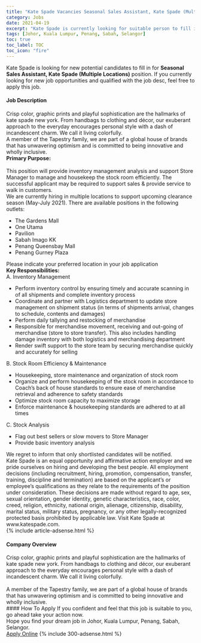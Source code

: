 ```yaml
---
title: "Kate Spade Vacancies Seasonal Sales Assistant, Kate Spade (Multiple Locations)" 
category: Jobs 
date: 2021-04-19 
excerpt: "Kate Spade is currently looking for suitable person to fill in the Seasonal Sales Assistant, Kate Spade (Multiple Locations) which based in Johor, Kuala Lumpur, Penang, Sabah, Selangor" 
tags: [Johor, Kuala Lumpur, Penang, Sabah, Selangor] 
toc: true 
toc_label: TOC 
toc_icon: "fire" 
--- 
```


<p>Kate Spade is looking for new potential candidates to fill in for <b>Seasonal Sales Assistant, Kate Spade (Multiple Locations)</b> position. If you currently looking for new job opportunities and qualified with the job desc, feel free to apply this job.
</p><div><div><h4>Job Description</h4></div><div><div><span><div><div><div>Crisp color, graphic prints and playful sophistication are the hallmarks of kate spade new york. From handbags to clothing and d&#233;cor, our exuberant approach to the everyday encourages personal style with a dash of incandescent charm. We call it living colorfully.&#160;</div><div>A member of the Tapestry family, we are part of a global house of brands that has unwavering optimism and is committed to being innovative and wholly inclusive.</div></div><div><strong>Primary Purpose:</strong></div><div><br>This position will provide inventory management analysis and support Store Manager to manage and housekeep the stock room efficiently. The successful applicant may be required to support sales &amp; provide service to walk in customers.</div><div>We are currently hiring in multiple locations to support upcoming clearance season (May-July 2021). There are available positions in the following outlets:</div><ul><li>The Gardens Mall</li><li>One Utama</li><li>Pavilion</li><li>Sabah Imago KK</li><li>Penang Queensbay Mall</li><li>Penang Gurney Plaza</li></ul><div>Please indicate your preferred location in your job application</div><div><strong>Key Responsibilities:</strong></div><div>A. Inventory Management</div><ul><li>Perform inventory control by ensuring timely and accurate scanning in of all shipments and complete inventory process</li><li>Coordinate and partner with Logistics department to update store management on shipment status (in terms of shipments arrival, changes to schedule, contents and damages)</li><li>Perform daily tallying and restocking of merchandise</li><li>Responsible for merchandise movement, receiving and out-going of merchandise (store to store transfer). This also includes handling damage inventory with both logistics and merchandising department</li><li>Render swift support to the store team by securing merchandise quickly and accurately for selling</li></ul><div>B. Stock Room Efficiency &amp; Maintenance</div><ul><li>Housekeeping, store maintenance and organization of stock room</li><li>Organize and perform housekeeping of the stock room in accordance to Coach&#8217;s back of house standards to ensure ease of merchandise retrieval and adherence to safety standards</li><li>Optimize stock room capacity to maximize storage</li><li>Enforce maintenance &amp; housekeeping standards are adhered to at all times</li></ul><div>C. Stock Analysis</div><ul><li>Flag out best sellers or slow movers to Store Manager</li><li>Provide basic inventory analysis</li></ul><div>We regret to inform that only shortlisted candidates will be notified.</div><div>Kate Spade is an equal opportunity and affirmative action employer and we pride ourselves on hiring and developing the best people. All employment decisions (including recruitment, hiring, promotion, compensation, transfer, training, discipline and termination) are based on the applicant&#8217;s or employee&#8217;s qualifications as they relate to the requirements of the position under consideration. These decisions are made without regard to age, sex, sexual orientation, gender identity, genetic characteristics, race, color, creed, religion, ethnicity, national origin, alienage, citizenship, disability, marital status, military status, pregnancy, or any other legally-recognized protected basis prohibited by applicable law. Visit Kate Spade at www.katespade.com.</div></div></span></div></div></div> 
{% include article-adsense.html %} 
<div><div><h4>Company Overview</h4></div><div><div><span><div><div>Crisp color, graphic prints and playful sophistication are the hallmarks of kate spade new york. From handbags to clothing and d&#233;cor, our exuberant approach to the everyday encourages personal style with a dash of incandescent charm. We call it living colorfully.<br>
<br>
A member of the Tapestry family, we are part of a global house of brands that has unwavering optimism and is committed to being innovative and wholly inclusive.</div></div></span></div></div></div> 
#### How To Apply 
If you confident and feel that this job is suitable to you, go ahead take your action now. <br/> 
Hope you find your dream job in Johor, Kuala Lumpur, Penang, Sabah, Selangor. <br/> 
<a href="https://www.jobstreet.com.my/en/job/seasonal-sales-assistant-kate-spade-multiple-locations-4540727?jobId=jobstreet-my-job-4540727&" class="btn btn--info" target="_blank" rel="nofollow noopenner">Apply Online</a> 
{% include 300-adsense.html %} 